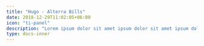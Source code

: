 ```yaml
---
title: "Hugo - Alterra Bills"
date: 2018-12-29T11:02:05+06:00
icon: "ti-panel"
description: "Lorem ipsum dolor sit amet ipsum dolor sit amet ipsum dolor sit amet"
type: docs-inner
---
```

